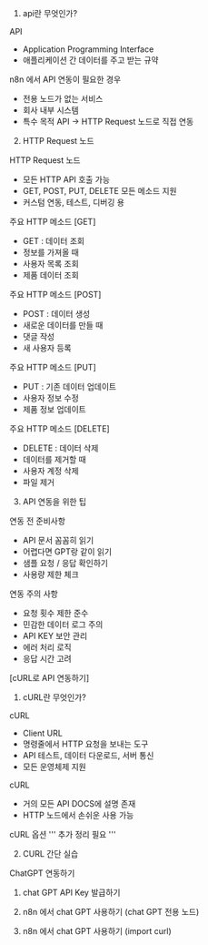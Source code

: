 1. api란 무엇인가?

API
- Application Programming Interface
- 애플리케이션 간 데이터를 주고 받는 규약

n8n 에서 API 연동이 필요한 경우
- 전용 노드가 없는 서비스
- 회사 내부 시스템
- 특수 목적 API
-> HTTP Request 노드로 직접 연동

2. HTTP Request 노드

HTTP Request 노드
- 모든 HTTP API 호출 가능
- GET, POST, PUT, DELETE 모든 메소드 지원
- 커스텀 연동, 테스트, 디버깅 용

주요 HTTP 메소드 [GET]
- GET : 데이터 조회
- 정보를 가져올 때
- 사용자 목록 조회
- 제품 데이터 조회

주요 HTTP 메소드 [POST]
- POST : 데이터 생성
- 새로운 데이터를 만들 때
- 댓글 작성
- 새 사용자 등록

주요 HTTP 메소드 [PUT]
- PUT : 기존 데이터 업데이트
- 사용자 정보 수정
- 제품 정보 업데이트

주요 HTTP 메소드 [DELETE]
- DELETE : 데이터 삭제
- 데이터를 제거할 때
- 사용자 계정 삭제
- 파일 제거

3. API 연동을 위한 팁

연동 전 준비사항
- API 문서 꼼꼼히 읽기
- 어렵다면 GPT랑 같이 읽기
- 샘플 요청 / 응답 확인하기
- 사용량 제한 체크

연동 주의 사항
- 요청 횟수 제한 준수
- 민감한 데이터 로그 주의
- API KEY 보안 관리
- 에러 처리 로직
- 응답 시간 고려

[cURL로 API 연동하기]

1. cURL란 무엇인가?

cURL
- Client URL
- 명령줄에서 HTTP 요청을 보내는 도구
- API 테스트, 데이터 다운로드, 서버 통신
- 모든 운영체제 지원

cURL
- 거의 모든 API DOCS에 설명 존재
- HTTP 노드에서 손쉬운 사용 가능

cURL 옵션
''' 추가 정리 필요 '''

2. CURL 간단 실습

ChatGPT 연동하기
1. chat GPT API Key 발급하기

2. n8n 에서 chat GPT 사용하기
(chat GPT 전용 노드)

3. n8n 에서 chat GPT 사용하기
(import curl)